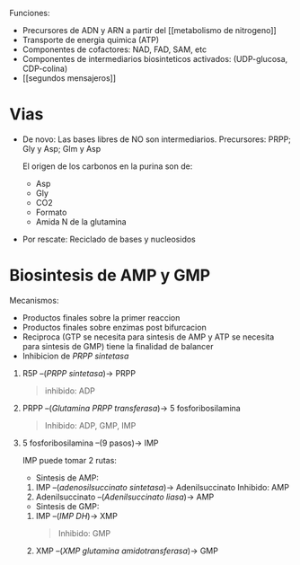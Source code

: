 Funciones:

- Precursores de ADN y ARN a partir del [[metabolismo de nitrogeno]]
- Transporte de energia quimica (ATP)
- Componentes de cofactores: NAD, FAD, SAM, etc
- Componentes de intermediarios biosinteticos activados: (UDP-glucosa, CDP-colina)
- [[segundos mensajeros]]

# Vias

- De novo: Las bases libres de NO son intermediarios.
    Precursores: PRPP; Gly y Asp; Glm y Asp

    El origen de los carbonos en la purina son de:

    - Asp
    - Gly
    - CO2
    - Formato
    - Amida N de la glutamina

- Por rescate: Reciclado de bases y nucleosidos

# Biosintesis de AMP y GMP

Mecanismos:

- Productos finales sobre la primer reaccion
- Productos finales sobre enzimas post bifurcacion
- Reciproca (GTP se necesita para sintesis de AMP y ATP se necesita para sintesis de GMP) tiene la finalidad de balancer
- Inhibicion de _PRPP sintetasa_

1. R5P –(_PRPP sintetasa_)→ PRPP

    > inhibido: ADP

2. PRPP –(_Glutamina PRPP transferasa_)→ 5 fosforibosilamina

    > Inhibido: ADP, GMP, IMP

3. 5 fosforibosilamina –(9 pasos)→ IMP

    IMP puede tomar 2 rutas:

    - Sintesis de AMP:

    1. IMP –(_adenosilsuccinato sintetasa_)→ Adenilsuccinato
       Inhibido: AMP
    2. Adenilsuccinato –(_Adenilsuccinato liasa_)→ AMP

    - Sintesis de GMP:

    1. IMP –(_IMP DH_)→ XMP
        > Inhibido: GMP
    2. XMP –(_XMP glutamina amidotransferasa_)→ GMP
